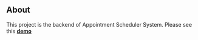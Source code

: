 ## About

This project is the backend of Appointment Scheduler System.
Please see this **[demo](https://oubayda.npplusplus.com)**
